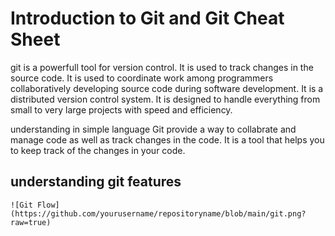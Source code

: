 # Introduction to Git and Git Cheat Sheet
   
   git is a powerfull tool for version control. It is used to track changes in the source code. It is used to coordinate work among programmers collaboratively developing source code during software development. It is a distributed version control system. It is designed to handle everything from small to very large projects with speed and efficiency.

   understanding in simple language Git provide a way to collabrate and manage code as well as track changes in the code. It is a tool that helps you to keep track of the changes in your code.


## understanding git features

    ![Git Flow](https://github.com/yourusername/repositoryname/blob/main/git.png?raw=true)

